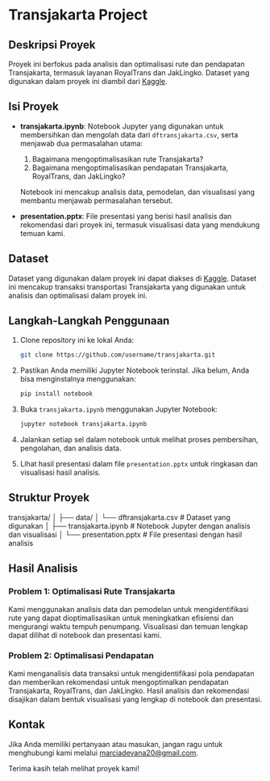 # Transjakarta Project

## Deskripsi Proyek

Proyek ini berfokus pada analisis dan optimalisasi rute dan pendapatan Transjakarta, termasuk layanan RoyalTrans dan JakLingko. Dataset yang digunakan dalam proyek ini diambil dari [Kaggle](https://www.kaggle.com/datasets/dikisahkan/transjakarta-transportation-transaction/data).

## Isi Proyek

- **transjakarta.ipynb**: Notebook Jupyter yang digunakan untuk membersihkan dan mengolah data dari `dftransjakarta.csv`, serta menjawab dua permasalahan utama:
  1. Bagaimana mengoptimalisasikan rute Transjakarta?
  2. Bagaimana mengoptimalisasikan pendapatan Transjakarta, RoyalTrans, dan JakLingko?

  Notebook ini mencakup analisis data, pemodelan, dan visualisasi yang membantu menjawab permasalahan tersebut.

- **presentation.pptx**: File presentasi yang berisi hasil analisis dan rekomendasi dari proyek ini, termasuk visualisasi data yang mendukung temuan kami.

## Dataset

Dataset yang digunakan dalam proyek ini dapat diakses di [Kaggle](https://www.kaggle.com/datasets/dikisahkan/transjakarta-transportation-transaction/data). Dataset ini mencakup transaksi transportasi Transjakarta yang digunakan untuk analisis dan optimalisasi dalam proyek ini.

## Langkah-Langkah Penggunaan

1. Clone repository ini ke lokal Anda:
    ```bash
    git clone https://github.com/username/transjakarta.git
    ```

2. Pastikan Anda memiliki Jupyter Notebook terinstal. Jika belum, Anda bisa menginstalnya menggunakan:
    ```bash
    pip install notebook
    ```

3. Buka `transjakarta.ipynb` menggunakan Jupyter Notebook:
    ```bash
    jupyter notebook transjakarta.ipynb
    ```

4. Jalankan setiap sel dalam notebook untuk melihat proses pembersihan, pengolahan, dan analisis data.

5. Lihat hasil presentasi dalam file `presentation.pptx` untuk ringkasan dan visualisasi hasil analisis.

## Struktur Proyek

transjakarta/
│
├── data/
│ └── dftransjakarta.csv # Dataset yang digunakan
│
├── transjakarta.ipynb # Notebook Jupyter dengan analisis dan visualisasi
│
└── presentation.pptx # File presentasi dengan hasil analisis


## Hasil Analisis

### Problem 1: Optimalisasi Rute Transjakarta
Kami menggunakan analisis data dan pemodelan untuk mengidentifikasi rute yang dapat dioptimalisasikan untuk meningkatkan efisiensi dan mengurangi waktu tempuh penumpang. Visualisasi dan temuan lengkap dapat dilihat di notebook dan presentasi kami.

### Problem 2: Optimalisasi Pendapatan
Kami menganalisis data transaksi untuk mengidentifikasi pola pendapatan dan memberikan rekomendasi untuk mengoptimalkan pendapatan Transjakarta, RoyalTrans, dan JakLingko. Hasil analisis dan rekomendasi disajikan dalam bentuk visualisasi yang lengkap di notebook dan presentasi.

## Kontak

Jika Anda memiliki pertanyaan atau masukan, jangan ragu untuk menghubungi kami melalui marciadevana20@gmail.com.

Terima kasih telah melihat proyek kami!
